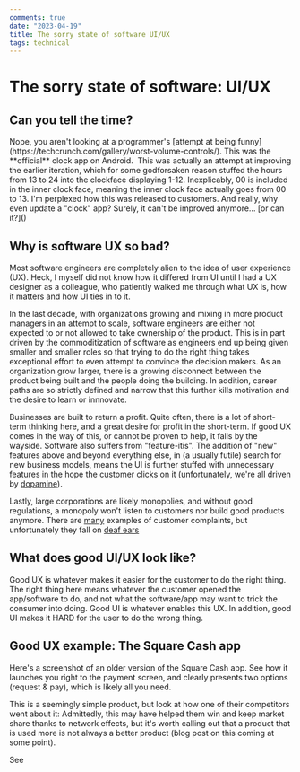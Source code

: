 ```yaml
---
comments: true
date: "2023-04-19"
title: The sorry state of software UI/UX
tags: technical 
---
```


# The sorry state of software: UI/UX

## Can you tell the time?

<insert clock imag/>
Nope, you aren't looking at a programmer's [attempt at being funny](https://techcrunch.com/gallery/worst-volume-controls/). This was the **official** clock app on Android.

<image for old alarm clock/>
This was actually an attempt at improving the earlier iteration, which for some godforsaken reason stuffed the hours from 13 to 24 into the clockface displaying 1-12. Inexplicably, 00 is included in the inner clock face, meaning the inner clock face actually goes from 00 to 13. I'm perplexed how this was released to customers. And really, why even update a "clock" app? Surely, it can't be improved anymore... [or can it?]()

## Why is software UX so bad?
Most software engineers are completely alien to the idea of user experience (UX). Heck, I myself did not know how it differed from UI until I had a UX designer as a colleague, who patiently walked me through what UX is, how it matters and how UI ties in to it.

In the last decade, with organizations growing and mixing in more product managers in an attempt to scale, software engineers are either not expected to or not allowed to take ownership of the product. This is in part driven by the commoditization of software as engineers end up being given smaller and smaller roles so that trying to do the right thing takes exceptional effort to even attempt to convince the decision makers. As an organization grow larger, there is a growing disconnect between the product being built and the people doing the building. In addition, career paths are so strictly defined and narrow that this further kills motivation and the desire to learn or innnovate. 

Businesses are built to return a profit. Quite often, there is a lot of short-term thinking here, and a great desire for profit in the short-term. If good UX comes in the way of this, or cannot be proven to help, it falls by the wayside. Software also suffers from "feature-itis". The addition of "new" features above and beyond everything else, in (a usually futile) search for new business models, means the UI is further stuffed with unnecessary features in the hope the customer clicks on it (unfortunately, we're all driven by [dopamine](https://www.ashwinmenon.com/posts/thoughts/2016-08-22-love-drugs-and-rock-n-roll/)).

Lastly, large corporations are likely monopolies, and without good regulations, a monopoly won't listen to customers nor build good products anymore. There are [many](https://www.reddit.com/r/GooglePixel/comments/qk2xzd/am_i_the_only_one_a_little_annoyed_clicking_the/) examples of customer complaints, but unfortunately they fall on [deaf ears](https://issuetracker.google.com/issues/194080895?pli=1) 

## What does good UI/UX look like?
Good UX is whatever makes it easier for the customer to do the right thing. The right thing here means whatever the customer opened the app/software to do, and not what the software/app may want to trick the consumer into doing. Good UI is whatever enables this UX. In addition, good UI makes it HARD for the user to do the wrong thing.

## Good UX example: The Square Cash app
Here's a screenshot of an older version of the Square Cash app. See how it launches you right to the payment screen, and clearly presents two options (request & pay), which is likely all you need.
  
This is a seemingly simple product, but look at how one of their competitors went about it:
<insert venmo image>
Admittedly, this may have helped them win and keep market share thanks to network effects, but it's worth calling out that a product that is used more is not always a better product (blog post on this coming at some point).

See 
